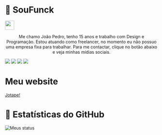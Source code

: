 # 🚀 SouFunck
<img src="https://uploaddeimagens.com.br/images/003/373/117/full/funckjotape-redondo.png?1628532455" style="height: 30px;width:30px"> <p align="center">Me chamo João Pedro, tenho 15 anos e trabalho com Design e Programação. Estou atuando
como freelancer, no momento eu não possuo uma empresa fixa para trabalhar. Para me contactar,
clique no botão abaixo e veja minhas mídias sociais.

[<img src="https://img.shields.io/badge/twitter-%231DA1F2.svg?&style=for-the-badge&logo=twitter&logoColor=white" />](https://twitter.com/soufunck) [<img src="https://img.shields.io/badge/LinkedIn-0077B5?style=for-the-badge&logo=linkedin&logoColor=white" />](https://www.linkedin.com/in/jo%C3%A3o-pedro-funck-alves-22ab77219/) [<img src="https://img.shields.io/badge/Facebook-1877F2?style=for-the-badge&logo=facebook&logoColor=white" />](https://facebook.com/jotapefunck) [<img src="https://img.shields.io/badge/Instagram-E4405F?style=for-the-badge&logo=instagram&logoColor=white" />](https://instagram.com/soufunck)

# Meu website
[Jotape!](https://jotape.glitch.me/)  
  
# 📄 Estatísticas do GitHub
![Meus status](https://github-readme-stats.vercel.app/api?username=soufunck&show_icons=true&theme=radical)
